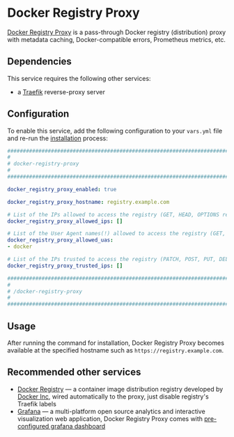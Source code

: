 <!--
SPDX-FileCopyrightText: 2024 Nikita Chernyi
SPDX-FileCopyrightText: 2025 Suguru Hirahara

SPDX-License-Identifier: AGPL-3.0-or-later
-->

# Docker Registry Proxy

[Docker Registry Proxy](https://github.com/etkecc/docker-registry-proxy) is a pass-through Docker registry (distribution) proxy with metadata caching, Docker-compatible errors, Prometheus metrics, etc.

## Dependencies

This service requires the following other services:

- a [Traefik](traefik.md) reverse-proxy server

## Configuration

To enable this service, add the following configuration to your `vars.yml` file and re-run the [installation](../installing.md) process:

```yaml
########################################################################
#                                                                      #
# docker-registry-proxy                                                #
#                                                                      #
########################################################################

docker_registry_proxy_enabled: true

docker_registry_proxy_hostname: registry.example.com

# List of the IPs allowed to access the registry (GET, HEAD, OPTIONS requests only)
docker_registry_proxy_allowed_ips: []

# List of the User Agent names(!) allowed to access the registry (GET, HEAD, OPTIONS requests only)
docker_registry_proxy_allowed_uas:
- docker

# List of the IPs trusted to access the registry (PATCH, POST, PUT, DELETE requests only)
docker_registry_proxy_trusted_ips: []

########################################################################
#                                                                      #
# /docker-registry-proxy                                               #
#                                                                      #
########################################################################
```

## Usage

After running the command for installation, Docker Registry Proxy becomes available at the specified hostname such as `https://registry.example.com`.

## Recommended other services

- [Docker Registry](docker-registry.md) — a container image distribution registry developed by [Docker Inc](https://www.docker.com/), wired automatically to the proxy, just disable registry's Traefik labels
- [Grafana](grafana.md) — a multi-platform open source analytics and interactive visualization web application, Docker Registry Proxy comes with [pre-configured grafana dashboard](https://github.com/etkecc/docker-registry-proxy/blob/main/contrib/grafana-dashboard.json)
